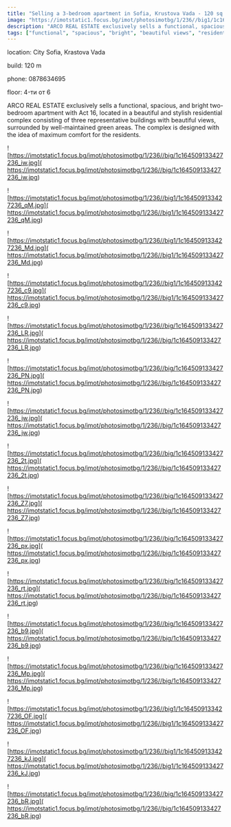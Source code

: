 ```yaml
---
title: "Selling a 3-bedroom apartment in Sofia, Krustova Vada - 120 sq.m / 264000 EUR :: imot.bg Advertisement"
image: "https://imotstatic1.focus.bg/imot/photosimotbg/1/236//big1/1c164509133427236_nG.jpg"
description: "ARCO REAL ESTATE exclusively sells a functional, spacious, and bright two-bedroom apartment with Act 16, located in a beautiful and stylish residential complex consisting of three representative buildings with beautiful views, surrounded by well-maintained green areas. The complex is designed with the idea of maximum comfort for the residents."
tags: ["functional", "spacious", "bright", "beautiful views", "residential complex", "Act 16"]
---
```


location: City Sofia, Krastova Vada

build: 120 m

phone: 0878634695

floor: 4-ти от 6

ARCO REAL ESTATE exclusively sells a functional, spacious, and bright two-bedroom apartment with Act 16, located in a beautiful and stylish residential complex consisting of three representative buildings with beautiful views, surrounded by well-maintained green areas. The complex is designed with the idea of maximum comfort for the residents.


![https://imotstatic1.focus.bg/imot/photosimotbg/1/236//big/1c164509133427236_iw.jpg]( https://imotstatic1.focus.bg/imot/photosimotbg/1/236//big/1c164509133427236_iw.jpg)


![https://imotstatic1.focus.bg/imot/photosimotbg/1/236//big1/1c164509133427236_qM.jpg]( https://imotstatic1.focus.bg/imot/photosimotbg/1/236//big1/1c164509133427236_qM.jpg)


![https://imotstatic1.focus.bg/imot/photosimotbg/1/236//big1/1c164509133427236_Md.jpg]( https://imotstatic1.focus.bg/imot/photosimotbg/1/236//big1/1c164509133427236_Md.jpg)


![https://imotstatic1.focus.bg/imot/photosimotbg/1/236//big1/1c164509133427236_c9.jpg]( https://imotstatic1.focus.bg/imot/photosimotbg/1/236//big1/1c164509133427236_c9.jpg)


![https://imotstatic1.focus.bg/imot/photosimotbg/1/236//big/1c164509133427236_LR.jpg]( https://imotstatic1.focus.bg/imot/photosimotbg/1/236//big/1c164509133427236_LR.jpg)


![https://imotstatic1.focus.bg/imot/photosimotbg/1/236//big/1c164509133427236_PN.jpg]( https://imotstatic1.focus.bg/imot/photosimotbg/1/236//big/1c164509133427236_PN.jpg)


![https://imotstatic1.focus.bg/imot/photosimotbg/1/236//big/1c164509133427236_jw.jpg]( https://imotstatic1.focus.bg/imot/photosimotbg/1/236//big/1c164509133427236_jw.jpg)


![https://imotstatic1.focus.bg/imot/photosimotbg/1/236//big/1c164509133427236_2t.jpg]( https://imotstatic1.focus.bg/imot/photosimotbg/1/236//big/1c164509133427236_2t.jpg)


![https://imotstatic1.focus.bg/imot/photosimotbg/1/236//big/1c164509133427236_Z7.jpg]( https://imotstatic1.focus.bg/imot/photosimotbg/1/236//big/1c164509133427236_Z7.jpg)


![https://imotstatic1.focus.bg/imot/photosimotbg/1/236//big/1c164509133427236_px.jpg]( https://imotstatic1.focus.bg/imot/photosimotbg/1/236//big/1c164509133427236_px.jpg)


![https://imotstatic1.focus.bg/imot/photosimotbg/1/236//big/1c164509133427236_rt.jpg]( https://imotstatic1.focus.bg/imot/photosimotbg/1/236//big/1c164509133427236_rt.jpg)


![https://imotstatic1.focus.bg/imot/photosimotbg/1/236//big/1c164509133427236_b9.jpg]( https://imotstatic1.focus.bg/imot/photosimotbg/1/236//big/1c164509133427236_b9.jpg)


![https://imotstatic1.focus.bg/imot/photosimotbg/1/236//big/1c164509133427236_Mp.jpg]( https://imotstatic1.focus.bg/imot/photosimotbg/1/236//big/1c164509133427236_Mp.jpg)


![https://imotstatic1.focus.bg/imot/photosimotbg/1/236//big1/1c164509133427236_OF.jpg]( https://imotstatic1.focus.bg/imot/photosimotbg/1/236//big1/1c164509133427236_OF.jpg)


![https://imotstatic1.focus.bg/imot/photosimotbg/1/236//big1/1c164509133427236_kJ.jpg]( https://imotstatic1.focus.bg/imot/photosimotbg/1/236//big1/1c164509133427236_kJ.jpg)


![https://imotstatic1.focus.bg/imot/photosimotbg/1/236//big/1c164509133427236_bR.jpg]( https://imotstatic1.focus.bg/imot/photosimotbg/1/236//big/1c164509133427236_bR.jpg)


